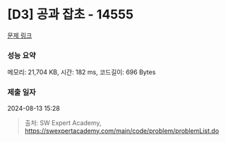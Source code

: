 # [D3] 공과 잡초 - 14555 

[문제 링크](https://swexpertacademy.com/main/code/problem/problemDetail.do?contestProbId=AYGtoa3qARcDFARC) 

### 성능 요약

메모리: 21,704 KB, 시간: 182 ms, 코드길이: 696 Bytes

### 제출 일자

2024-08-13 15:28



> 출처: SW Expert Academy, https://swexpertacademy.com/main/code/problem/problemList.do